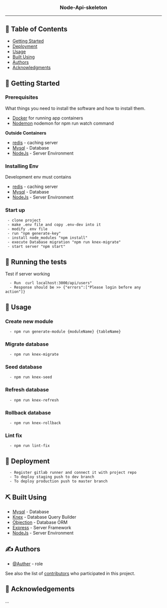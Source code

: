 <!-- <p align="center">
  <a href="" rel="noopener">
 <img width=200px height=200px src="https://i.imgur.com/6wj0hh6.jpg" alt="Project logo"></a>
</p> -->

<h3 align="center">
<b>Node-Api-skeleton</b></h3>

<!-- <div align="center" display=none>

[![Status](https://img.shields.io/badge/status-active-success.svg)]()
[![GitHub Issues](https://img.shields.io/github/issues/kylelobo/The-Documentation-Compendium.svg)](https://github.com/kylelobo/The-Documentation-Compendium/issues)
[![GitHub Pull Requests](https://img.shields.io/github/issues-pr/kylelobo/The-Documentation-Compendium.svg)](https://github.com/kylelobo/The-Documentation-Compendium/pulls)
[![License](https://img.shields.io/badge/license-MIT-blue.svg)](/LICENSE)

</div> -->

---


## 📝 Table of Contents

<!-- - [About](#about) -->
- [Getting Started](#getting_started)
- [Deployment](#deployment)
- [Usage](#usage)
- [Built Using](#built_using)
- [Authors](#authors)
- [Acknowledgments](#acknowledgement)
<!-- - [TODO](../TODO.md) -->
<!-- - [Contributing](../CONTRIBUTING.md) -->

<!-- ## 🧐 About <a name = "about"></a>

... -->
## 🏁 Getting Started <a name = "getting_started"></a>



### Prerequisites

What things you need to install the software and how to install them.


- [Docker](https://www.docker.com/) for running app containers
- [Nodemon](https://nodemon.io/) nodemon for npm run watch command

<h> <b>  Outside Containers</b></h>
- [redis](https://redis.io/) - caching server
- [Mysql](https://www.mysql.com/) - Database
- [NodeJs](https://nodejs.org/en/) - Server Environment



### Installing Env
Development env must contains 
- [redis](https://redis.io/) - caching server
- [Mysql](https://www.mysql.com/) - Database
- [NodeJs](https://nodejs.org/en/) - Server Environment


### Start up

```
 - clone project
 - make .env file and copy .env-dev into it 
 - modify .env file
 - run "npm generate-key"
 - install node_modules "npm install"
 - execute Database migration "npm run knex-migrate"
 - start server "npm start"
```


## 🔧 Running the tests <a name = "tests"></a>

Test if server working
```
  - Run  curl localhost:3000/api/users"
  - Response should be >> {"errors":["Please login before any action"]}

```

## 🎈 Usage <a name="usage"></a>
 ### Create new module
```
  - npm run generate-module {moduleName} {tableName}
```
 ### Migrate database
```
  - npm run knex-migrate
```
 ### Seed database
```
  - npm run knex-seed
```
 ### Refresh database
```
  - npm run knex-refresh
```
 ### Rollback database
```
  - npm run knex-rollback
```
 ### Lint fix
```
  - npm run lint-fix
```

## 🚀 Deployment <a name = "deployment"></a>
```
  - Register gitlab runner and connect it with project repo
  - To deploy staging push to dev branch 
  - To deploy production push to master branch 
```
## ⛏️ Built Using <a name = "built_using"></a>

- [Mysql](https://www.mysql.com/) - Database
- [Knex](http://knexjs.org/) - Database Query Builder
- [Objection](https://vincit.github.io/objection.js/) - Database ORM
- [Express](https://expressjs.com/) - Server Framework
- [NodeJs](https://nodejs.org/en/) - Server Environment

## ✍️ Authors <a name = "authors"></a>

- [@Auther](https://github.com/AutherProfile) - role

See also the list of [contributors](https://github.com/kylelobo/The-Documentation-Compendium/contributors) who participated in this project.

## 🎉 Acknowledgements <a name = "acknowledgement"></a>
 ...

